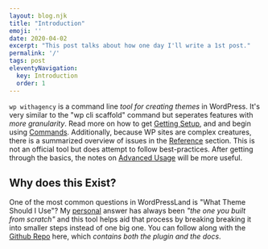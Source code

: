 ```yaml
---
layout: blog.njk
title: "Introduction"
emoji: ''
date: 2020-04-02
excerpt: "This post talks about how one day I'll write a 1st post."
permalink: '/'
tags: post
eleventyNavigation:
  key: Introduction
  order: 1
---
```


`wp withagency` is a command line *tool for creating themes* in WordPress. It's very similar to the "wp cli scaffold" command but seperates features with *more granularity*. Read more on how to get [Getting Setup](/setup/), and and begin using [Commands](/commands/).  Additionally, because WP sites are complex creatures, there is a summarized overview of issues in the [Reference](/reference/) section. This is not an official tool but does attempt to follow best-practices. After getting through the basics, the notes on [Advanced Usage](/usage/) will be more useful.

## Why does this Exist?
One of the most common questions in WordPressLand is "What Theme Should I Use"? My [personal](https://scottcarver.info) answer has always been *"the one you built from scratch"* and this tool helps aid that process by breaking breaking it into smaller steps instead of one big one. You can follow along with the [Github Repo](https://github.com/scottcarver/wp-withagency) here, which *contains both the plugin and the docs*.






